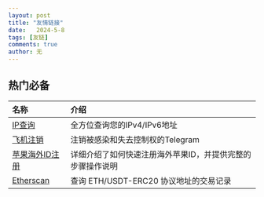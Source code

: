```yaml
---
layout: post
title: "友情链接"
date:   2024-5-8
tags: [友链]
comments: true
author: 无
---
```


<!-- more -->

## 热门必备

| 名称 | 介绍 |
| :---------| :--- |
| [IP查询](https://www.ip111.cn) | 全方位查询您的IPv4/IPv6地址 |
| [飞机注销](https://my.telegram.org/auth) | 注销被感染和失去控制权的Telegram |
| [苹果海外ID注册](https://bitpie.zendesk.com/hc/zh-cn/articles/4402595605519-%E5%A6%82%E4%BD%95%E7%94%B3%E8%AF%B7%E8%8B%B9%E6%9E%9C%E6%B5%B7%E5%A4%96-Apple-ID) | 详细介绍了如何快速注册海外苹果ID，并提供完整的步骤操作说明 |
| [Etherscan](https://etherscan.io) | 查询 ETH/USDT-ERC20 协议地址的交易记录 | 
